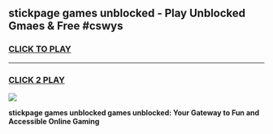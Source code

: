 
## stickpage games unblocked - Play Unblocked Gmaes & Free #cswys
<h3>
<a href="https://news.freeplayer.one?title=stickpage_games_unblocked&ref=27F">CLICK TO PLAY</a></h3>
<hr>

<h3>
<a href="https://news.freeplayer.one?title=stickpage_games_unblocked&ref=27F">CLICK 2 PLAY</a>
  
</h3>

<a href="https://news.freeplayer.one?title=stickpage_games_unblocked&ref=27F/"><img src="https://clearcache.store/games.png"></a>


**stickpage games unblocked games unblocked: Your Gateway to Fun and Accessible Online Gaming**
